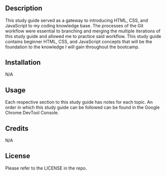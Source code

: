 # <Prework Study Guide Webpage>

## Description

This study guide served as a gateway to introducing HTML, CSS, and JavaScript to my coding knowledge base. The processes of the Git workflow were essential to branching and merging the multiple iterations of this study guide and allowed me to practice said workflow. This study guide contains beginner HTML, CSS, and JavaScript concepts that will be the foundation to the knowledge I will gain throughout the bootcamp.

## Installation

N/A

## Usage

Each respective section to this study guide has notes for each topic. An order in which this study guide can be followed can be found in the Google Chrome DevTool Console.

## Credits

N/A

## License

Please refer to the LICENSE in the repo.